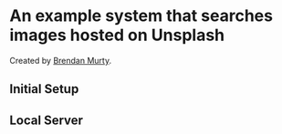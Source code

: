 # An example system that searches images hosted on Unsplash

Created by [Brendan Murty](https://github.com/brendanmurty).

## Initial Setup


## Local Server

